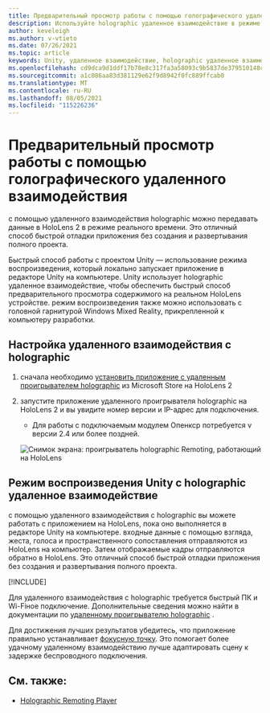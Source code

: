 ```yaml
---
title: Предварительный просмотр работы с помощью голографического удаленного взаимодействия
description: Используйте holographic удаленное взаимодействие в режиме воспроизведения для предварительного просмотра изменений приложения на устройстве без развертывания приложения.
author: keveleigh
ms.author: v-vtieto
ms.date: 07/26/2021
ms.topic: article
keywords: Unity, удаленное взаимодействие, holographic удаленное взаимодействие, удаленный плеер holographic, HoloLens, гарнитура смешанной реальности, гарнитура windows mixed reality, гарнитура виртуальной реальности, режим воспроизведения unity
ms.openlocfilehash: cd9dca9d1ddf17b78e8c317fa3a58093c9b5837de379510148c6e645b31120ca
ms.sourcegitcommit: a1c086aa83d381129e62f9d8942f0fc889ffcab0
ms.translationtype: MT
ms.contentlocale: ru-RU
ms.lasthandoff: 08/05/2021
ms.locfileid: "115226236"
---
```

# <a name="preview-your-work-with-holographic-remoting"></a>Предварительный просмотр работы с помощью голографического удаленного взаимодействия

с помощью удаленного взаимодействия holographic можно передавать данные в HoloLens 2 в режиме реального времени. Это отличный способ быстрой отладки приложения без создания и развертывания полного проекта. 

Быстрый способ работы с проектом Unity — использование режима воспроизведения, который локально запускает приложение в редакторе Unity на компьютере. Unity использует holographic удаленное взаимодействие, чтобы обеспечить быстрый способ предварительного просмотра содержимого на реальном HoloLens устройстве. режим воспроизведения также можно использовать с головной гарнитурой Windows Mixed Reality, прикрепленной к компьютеру разработки.

## <a name="holographic-remoting-setup"></a>Настройка удаленного взаимодействия с holographic

1. сначала необходимо [установить приложение с удаленным проигрывателем holographic](https://www.microsoft.com/store/productId/9NBLGGH4SV40) из Microsoft Store на HoloLens 2
2. запустите приложение удаленного проигрывателя holographic на HoloLens 2 и вы увидите номер версии и IP-адрес для подключения.
    * Для работы с подключаемым модулем Опенкср потребуется v версии 2.4 или более поздней.

    ![Снимок экрана: проигрыватель holographic Remoting, работающий на HoloLens](images/openxr-features-img-01.png)

## <a name="unity-play-mode-with-holographic-remoting"></a>Режим воспроизведения Unity с holographic удаленное взаимодействие

с помощью удаленного взаимодействия с holographic вы можете работать с приложением на HoloLens, пока оно выполняется в редакторе Unity на компьютере. входные данные с помощью взгляда, жеста, голоса и пространственного сопоставления отправляются из HoloLens на компьютер. Затем отображаемые кадры отправляются обратно в HoloLens. Это отличный способ быстрой отладки приложения без создания и развертывания полного проекта.

[!INCLUDE[](includes/unity-play-mode.md)]

Для удаленного взаимодействия с holographic требуется быстрый ПК и Wi-Fiное подключение. Дополнительные сведения можно найти в документации по [удаленному проигрывателю holographic](../platform-capabilities-and-apis/holographic-remoting-player.md) .

Для достижения лучших результатов убедитесь, что приложение правильно устанавливает [фокусную точку](focus-point-in-unity.md). Это помогает более удачному удаленному взаимодействию лучше адаптировать сцену к задержке беспроводного подключения.

## <a name="see-also"></a>См. также:

* [Holographic Remoting Player](../platform-capabilities-and-apis/holographic-remoting-player.md)
